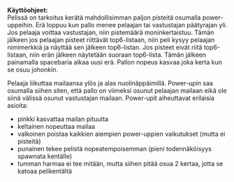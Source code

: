 **Käyttöohjeet:**  
Pelissä on tarkoitus kerätä mahdollisimman paljon pisteitä osumalla power-uppeihin. Erä loppuu kun pallo menee pelaajan
tai vastustajan päätyrajan yli. Jos pelaaja voittaa vastustajan, niin pistemäärä moninkertaistuu. Tämän jälkeen jos pelaajan pisteet riittävät top6-listaan, niin peli kysyy pelaajan
nimimerkkiä ja näyttää sen jälkeen top6-listan. Jos pisteet eivät riitä top6-listaan, niin erän jälkeen näytetään suoraan
top6-lista. Tämän jälkeen painamalla spacebaria alkaa uusi erä. Pallon nopeus kasvaa joka kerta kun se osuu johonkin.

Pelaaja liikuttaa mailaansa ylös ja alas nuolinäppäimillä. Power-upin saa osumalla siihen siten, että pallo on viimeksi osunut
pelaajan mailaan eikä ole siinä välissä osunut vastustajan mailaan. Power-upit aiheuttavat erilaisia asioita:
- pinkki kasvattaa mailan pituutta
- keltainen nopeuttaa mailaa
- valkoinen poistaa kaikkien aiempien power-uppien vaikutukset (mutta ei pisteitä)
- punainen tekee pelistä nopeatempoisemman (pieni todennäköisyys spawnata kentälle)
- tumman harmaa ei tee mitään, mutta siihen pitää osua 2 kertaa, jotta se katoaa pelikentältä
